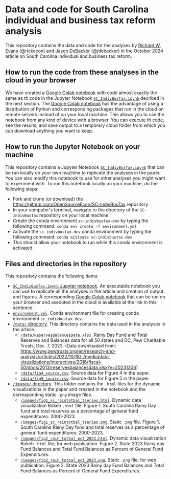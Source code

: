 # Data and code for South Carolina individual and business tax reform analysis
This repository contains the data and code for the analyses by [Richard W. Evans](https://sites.google.com/site/rickecon) (@rickecon) and [Jason DeBacker](https://jasondebacker.com/) (@jdebacker) in the October 2024 article on South Carolina individual and business tax reform.

## How to run the code from these analyses in the cloud in your browser
We have created a [Google Colab notebook](https://colab.research.google.com/drive/1ME7HsFJV9nE5StC-eZyF2rA1MOUPQe7Y?usp=sharing) with code almost exactly the same as th code in the Jupyter Notebook [`SC_IndivBusTax.ipynb`](SC_IndivBusTax.ipynb) decribed in the next section. The [Google Colab notebook](https://colab.research.google.com/drive/1ME7HsFJV9nE5StC-eZyF2rA1MOUPQe7Y?usp=sharing) has the advantage of using a distribution of Python and corresponding packages that run in the cloud on remote servers instead of on your local machine. This allows you to use the notebook from any kind of device with a browser. You can execute th code, see the results, and save output to a temporary cloud folder from which you can download anything you want to keep.

## How to run the Jupyter Notebook on your machine
This repository contains a Jupyter Notebook [`SC_IndivBusTax.ipynb`](SC_IndivBusTax.ipynb) that can be run locally on your own machine to replicate the analyses in the paper. You can also modify this notebook to use for other analyses you might want to experiment with. To run this notebook locally on your machine, do the following steps:
* Fork and clone (or download) the https://github.com/OpenSourceEcon/SC-IndivBusTax repository
* In your computer's terminal, navigate to the directory of the `SC-IndivBusTax` repository on your local machine.
* Create the conda environment `sc-indivbustax-dev` by typing the following command: `conda env create -f environment.yml`
* Activate the `sc-indivbustax-dev` conda environment by typing the following command: `conda activate sc-indivbustax-dev`
* This should allow your notebook to run while this conda environment is activated.

## Files and directories in the repository
This repository contains the following items:
* [`SC_IndivBusTax.ipynb` Jupyter notebook](SC_IndivBusTax.ipynb). An executable notebook you can use to replicate all the analyses in the article and creation of output and figures. A corresponding [Google Colab notebook](https://colab.research.google.com/drive/1ME7HsFJV9nE5StC-eZyF2rA1MOUPQe7Y?usp=sharing) that can be run on your browser and executed in the cloud is available at the link in this sentence.
* [`environment.yml`](environment.yml). Conda environment file for creating conda environment `sc_indivbustax-dev`.
* [`/data/` directory](data/). This directory contains the data used in the analyses in the article.
    * [`/data/ReservesBalancesData.xlsx`](/data/ReservesBalancesData.xlsx). Rainy Day Fund and Total Reserves and Balances data for all 50 states and DC, Pew Charitable Trusts, Dec. 7, 2023. (Data downloaded from: https://www.pewtrusts.org/en/research-and-analysis/articles/2022/10/18/-/media/data-visualizations/interactives/2016/fiscal-50/docs/2013/reservesbalancesdata.xlsx?v=20231206)
    * [`/data/fig4_source.csv`](/data/fig4_source.csv). Source data for Figure 4 in the paper.
    * [`/data/fig5_source.csv`](/data/fig5_source.csv). Source data for Figure 5 in the paper.
* [`/images/` directory](images/). This folder contains the `.html` files for the dynamic visualizations in the paper and created in the notebook and the corresponding static `.png` image files.
    * [`/images/fig1_sc_raintotbal_tseries.html`](/images/fig1_sc_raintotbal_tseries.html). Dynamic data visualization Bokeh `.html` file. Figure 1. South Carolina Rainy Day fund and total reserves as a percentage of general fund expenditures: 2000-2023.
    * [`/images/fig1_sc_raintotbal_tseries.png`](/images/fig1_sc_raintotbal_tseries.png). Static `.png` file. Figure 1. South Carolina Rainy Day fund and total reserves as a percentage of general fund expenditures: 2000-2023.
    * [`/images/fig2_rain_totbal_pct_2023.html`](/images/fig2_rain_totbal_pct_2023.html). Dynamic data visualization Bokeh `.html` file, for web publication. Figure 2. State 2023 Rainy day Fund Balances and Total Fund Balances as Percent of General Fund Expenditures.
    * [`/images/fig2_rain_totbal_pct_2023.png`](/images/fig2_rain_totbal_pct_2023.png). Static `.png` file, for web publication. Figure 2. State 2023 Rainy day Fund Balances and Total Fund Balances as Percent of General Fund Expenditures.
